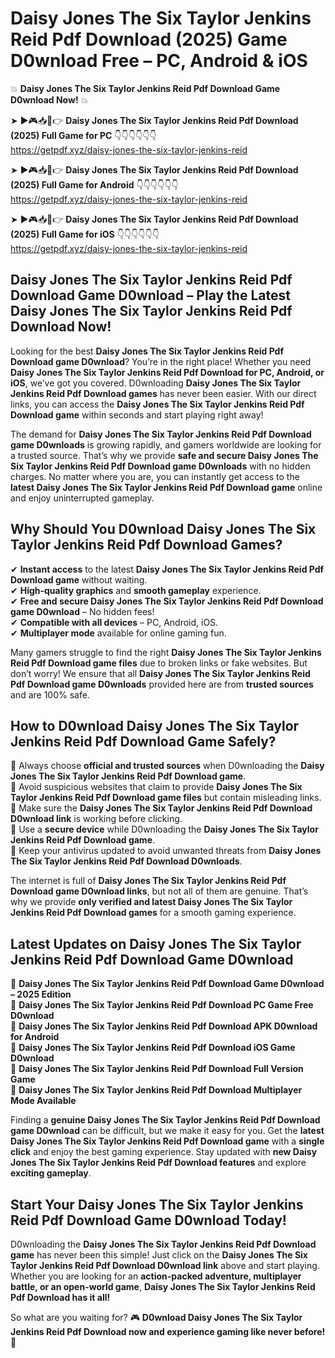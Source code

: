 # Daisy Jones The Six Taylor Jenkins Reid Pdf Download (2025) Game D0wnload Free – PC, Android & iOS

💥 **Daisy Jones The Six Taylor Jenkins Reid Pdf Download Game D0wnload Now!** 💥  

➤ ►🎮📥📱👉 **Daisy Jones The Six Taylor Jenkins Reid Pdf Download (2025) Full Game for PC** 👇👇👇👇👇👇  
https://getpdf.xyz/daisy-jones-the-six-taylor-jenkins-reid  

➤ ►🎮📥📱👉 **Daisy Jones The Six Taylor Jenkins Reid Pdf Download (2025) Full Game for Android** 👇👇👇👇👇👇  
https://getpdf.xyz/daisy-jones-the-six-taylor-jenkins-reid  

➤ ►🎮📥📱👉 **Daisy Jones The Six Taylor Jenkins Reid Pdf Download (2025) Full Game for iOS** 👇👇👇👇👇👇  
https://getpdf.xyz/daisy-jones-the-six-taylor-jenkins-reid  

## Daisy Jones The Six Taylor Jenkins Reid Pdf Download Game D0wnload – Play the Latest Daisy Jones The Six Taylor Jenkins Reid Pdf Download Now!

Looking for the best **Daisy Jones The Six Taylor Jenkins Reid Pdf Download game D0wnload**? You’re in the right place! Whether you need **Daisy Jones The Six Taylor Jenkins Reid Pdf Download for PC, Android, or iOS**, we’ve got you covered. D0wnloading **Daisy Jones The Six Taylor Jenkins Reid Pdf Download games** has never been easier. With our direct links, you can access the **Daisy Jones The Six Taylor Jenkins Reid Pdf Download game** within seconds and start playing right away!  

The demand for **Daisy Jones The Six Taylor Jenkins Reid Pdf Download game D0wnloads** is growing rapidly, and gamers worldwide are looking for a trusted source. That’s why we provide **safe and secure Daisy Jones The Six Taylor Jenkins Reid Pdf Download game D0wnloads** with no hidden charges. No matter where you are, you can instantly get access to the **latest Daisy Jones The Six Taylor Jenkins Reid Pdf Download game** online and enjoy uninterrupted gameplay.  

## **Why Should You D0wnload Daisy Jones The Six Taylor Jenkins Reid Pdf Download Games?**  

✔ **Instant access** to the latest **Daisy Jones The Six Taylor Jenkins Reid Pdf Download game** without waiting.  
✔ **High-quality graphics** and **smooth gameplay** experience.  
✔ **Free and secure Daisy Jones The Six Taylor Jenkins Reid Pdf Download game D0wnload** – No hidden fees!  
✔ **Compatible with all devices** – PC, Android, iOS.  
✔ **Multiplayer mode** available for online gaming fun.  

Many gamers struggle to find the right **Daisy Jones The Six Taylor Jenkins Reid Pdf Download game files** due to broken links or fake websites. But don’t worry! We ensure that all **Daisy Jones The Six Taylor Jenkins Reid Pdf Download game D0wnloads** provided here are from **trusted sources** and are 100% safe.  

## **How to D0wnload Daisy Jones The Six Taylor Jenkins Reid Pdf Download Game Safely?**  

📌 Always choose **official and trusted sources** when D0wnloading the **Daisy Jones The Six Taylor Jenkins Reid Pdf Download game**.  
📌 Avoid suspicious websites that claim to provide **Daisy Jones The Six Taylor Jenkins Reid Pdf Download game files** but contain misleading links.  
📌 Make sure the **Daisy Jones The Six Taylor Jenkins Reid Pdf Download D0wnload link** is working before clicking.  
📌 Use a **secure device** while D0wnloading the **Daisy Jones The Six Taylor Jenkins Reid Pdf Download game**.  
📌 Keep your antivirus updated to avoid unwanted threats from **Daisy Jones The Six Taylor Jenkins Reid Pdf Download D0wnloads**.  

The internet is full of **Daisy Jones The Six Taylor Jenkins Reid Pdf Download game D0wnload links**, but not all of them are genuine. That’s why we provide **only verified and latest Daisy Jones The Six Taylor Jenkins Reid Pdf Download games** for a smooth gaming experience.  

## **Latest Updates on Daisy Jones The Six Taylor Jenkins Reid Pdf Download Game D0wnload**  

🔹 **Daisy Jones The Six Taylor Jenkins Reid Pdf Download Game D0wnload – 2025 Edition**  
🔹 **Daisy Jones The Six Taylor Jenkins Reid Pdf Download PC Game Free D0wnload**  
🔹 **Daisy Jones The Six Taylor Jenkins Reid Pdf Download APK D0wnload for Android**  
🔹 **Daisy Jones The Six Taylor Jenkins Reid Pdf Download iOS Game D0wnload**  
🔹 **Daisy Jones The Six Taylor Jenkins Reid Pdf Download Full Version Game**  
🔹 **Daisy Jones The Six Taylor Jenkins Reid Pdf Download Multiplayer Mode Available**  

Finding a **genuine Daisy Jones The Six Taylor Jenkins Reid Pdf Download game D0wnload** can be difficult, but we make it easy for you. Get the **latest Daisy Jones The Six Taylor Jenkins Reid Pdf Download game** with a **single click** and enjoy the best gaming experience. Stay updated with **new Daisy Jones The Six Taylor Jenkins Reid Pdf Download features** and explore **exciting gameplay**.  

## **Start Your Daisy Jones The Six Taylor Jenkins Reid Pdf Download Game D0wnload Today!**  

D0wnloading the **Daisy Jones The Six Taylor Jenkins Reid Pdf Download game** has never been this simple! Just click on the **Daisy Jones The Six Taylor Jenkins Reid Pdf Download D0wnload link** above and start playing. Whether you are looking for an **action-packed adventure, multiplayer battle, or an open-world game**, **Daisy Jones The Six Taylor Jenkins Reid Pdf Download has it all!**  

So what are you waiting for? 🎮 **D0wnload Daisy Jones The Six Taylor Jenkins Reid Pdf Download now and experience gaming like never before!** 🚀  